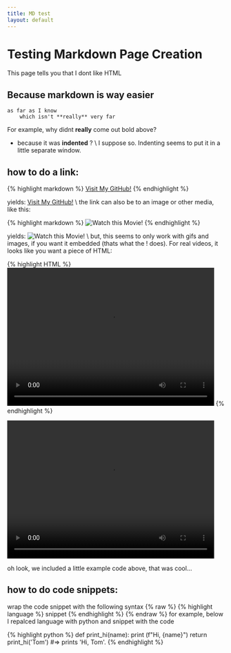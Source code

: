 ```yaml
---
title: MD test
layout: default
---
```


# Testing Markdown Page Creation
This page tells you that I dont like HTML

## Because markdown is way easier

    as far as I know
        which isn't **really** very far

For example, why didnt **really** come out bold above?

- because it was **indented** ? \\
I suppose so. Indenting seems to put it in a little separate window.

## how to do a link:

{% highlight markdown %}
[Visit My GitHub!](https://github.com/kylejray/kylejray.github.io)
{% endhighlight %}

yields: 
[Visit My GitHub!](https://github.com/kylejray/kylejray.github.io) \\
the link can also be to an image or other media, like this:

{% highlight markdown %}
![Watch this Movie!](assets/images/ani.gif)
{% endhighlight %}

yields: 
![Watch this Movie!](assets/images/ani.gif) \\
but, this seems to only work with gifs and images, if you want it embedded (thats what the ! does).
For real videos, it looks like you want a piece of HTML:

{% highlight HTML %}
<video width="480" height="320" controls="controls">
  <source src="assets/images/oo.mp4" type="video/mp4">
</video>
{% endhighlight %}


<video width="480" height="320" controls="controls">
  <source src="assets/images/oo.mp4" type="video/mp4">
</video>

oh look, we included a little example code above, that was cool...

## how to do code snippets:
wrap the code snippet with the following syntax
{% raw %}
{% highlight language %} snippet {% endhighlight %}
{% endraw %}
for example, below I repalced language with python and snippet with the code

{% highlight python %}
def print_hi(name):
    print (f"Hi, {name}")
    return
print_hi('Tom')
#=> prints 'Hi, Tom'.
{% endhighlight %}







